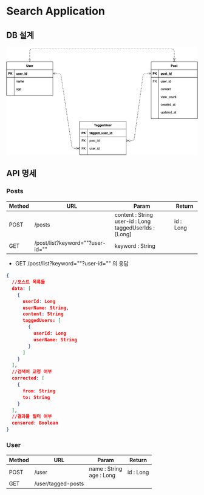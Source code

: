 # Search Application

## 

## DB 설계
![search_er](./img/search_er.png)

## API 명세

### Posts
|Method|URL|Param|Return|
|---|---|---|---|
|POST|/posts|content : String </br> user-id : Long </br> taggedUserIds : [Long]| id : Long|
|GET|/post/list?keyword=""?user-id=""|keyword : String| |
- GET /post/list?keyword=""?user-id="" 의 응답
```json
{
  //포스트 목록들
  data: [
    {
      userId: Long
      userName: String,
      content: String
      taggedUsers: [
        {
          userId: Long
          userName: String
        }
      ]
    }
  ],
  //검색어 교정 여부
  corrected: [
    {
      from: String
      to: String
    }
  ],
  //결과물 필터 여부
  censored: Boolean
}
```

### User
|Method|URL|Param|Return|
|---|---|---|---|
|POST|/user|name : String </br> age : Long|id : Long|
|GET|/user/tagged-posts| | |

